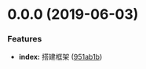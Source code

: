 # 0.0.0 (2019-06-03)


### Features

* **index:** 搭建框架 ([951ab1b](https://github.com/jackBlackMa/angular-test/commit/951ab1b))



